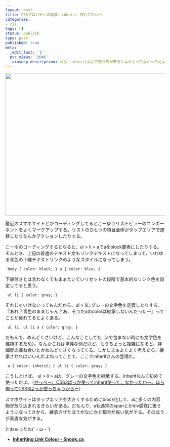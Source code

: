 ```yaml
---
layout: post
title: CSSプロパティの継承：inherit 忘れてたわー
categories:
- css
tags: []
status: publish
type: post
published: true
meta:
  _edit_last: '1'
  pvc_views: '3046'
  _aioseop_description: おら、inheritなんて使う日が来るとはおもってなかっただよー。
---
```

<p style="text-align: center;"><img class="aligncenter size-full wp-image-4776" title="listviews" src="http://t32k.me/mol/file/2013/04/link.png" alt="" width="860" height="450" /></p>
最近のスマホサイトとかコーディングしてるとこーゆうリストビューのコンポーネントをよくマークアップする。リストのひとつの項目全体がタップエリアで遷移したりなんかアクションしたりする。

こーゆのコーディングするとなると、ul &gt; li &gt; aでaをblock要素にしたりする。そんとき、上記の普通のテキスト文もリンクテキストになってしまって、いわゆる青色の下線テキストリンクのようなスタイルになってしまう。
<pre><code> body { color: black; } a { color: blue; } </code></pre>
下線付きとは言わなくてもまぁたいていリセットの段階で基本的なリンク色を設定してると思う。
<pre><code> ul li { color: gray; } </code></pre>
それじゃいけないってもんだから、ul &gt; liにグレーの文字色を定義したりする。『あれ？青色のままじゃん？あ、そうだaのcolorは継承しないんだったー』ってことが疲れてるとよくある。
<pre><code> ul li, ul li a { color: gray; } </code></pre>
だもんで、めんどくさいけど、こんなことしてた（aで包まない時にも文字色を維持するため）。なんかこれは単純な例だけど、もうちょっと複雑になると、詳細度の兼ね合いとかめんどくさくなってくる。しかしまぁよくよく考えたら、継承させればいいんだよねってことで、ここでinheritさんの登場だ。
<pre><code> a { color: inherit; } ul li { color: gray; } </code></pre>
こうしとけば、 ul &gt; li &gt; aは、グレーの文字色を継承する。inheritなんて初めて使っただよ。（<a href="http://jigokuno.com/?eid=943">やっべー、CSS3ばっか使ってinherit使ってこなかったわー。ほら俺ってCSS3ばっか使っちゃうからー</a>）

スマホサイトはタップエリアを大きくするためにblock化して、aに多くの内容物が放り込まれるきらいがある。だもんで、aも通常のspanとかdiv感覚に扱うようになってきから、継承させたほうがなにかと都合が良い気がする。そのほうが素直な気がする。

とおもったの(´・ω・`)
<ul>
	<li><strong><a href="http://snook.ca/archives/html_and_css/inheriting_link">Inheriting Link Colour - Snook.ca </a></strong></li>
</ul>
